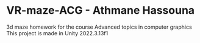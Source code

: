 # VR-maze-ACG - Athmane Hassouna
3d maze homework for the course Advanced topics in computer graphics <br/>
This project is made in Unity 2022.3.13f1 <br/>

